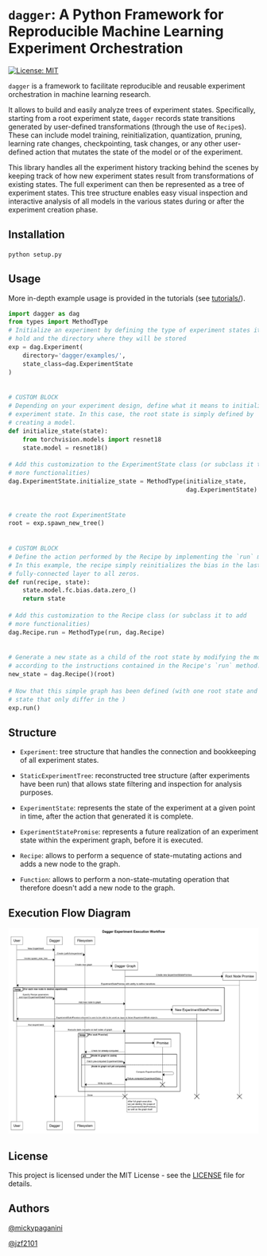 # `dagger`: A Python Framework for Reproducible Machine Learning Experiment Orchestration

[![License: MIT](https://img.shields.io/badge/License-MIT-yellow.svg)](./LICENSE)

`dagger` is a framework to facilitate reproducible and reusable experiment orchestration in machine learning research.

It allows to build and easily analyze trees of experiment states. Specifically, starting from a root experiment state, `dagger` records state transitions generated by user-defined transformations (through the use of `Recipe`s). These can include model training, reinitialization, quantization, pruning, learning rate changes, checkpointing, task changes, or any other user-defined action that mutates the state of the model or of the experiment.

This library handles all the experiment history tracking behind the scenes by keeping track of how new experiment states result from transformations of existing states. The full experiment can then be represented as a tree of experiment states. This tree structure enables easy visual inspection and interactive analysis of all models in the various states during or after the experiment creation phase.

## Installation

`python setup.py`

## Usage
More in-depth example usage is provided in the tutorials (see [tutorials/](./tutorials/)). 

```python
import dagger as dag
from types import MethodType
# Initialize an experiment by defining the type of experiment states it will 
# hold and the directory where they will be stored
exp = dag.Experiment(
    directory='dagger/examples/', 
    state_class=dag.ExperimentState
)


# CUSTOM BLOCK
# Depending on your experiment design, define what it means to initialize an 
# experiment state. In this case, the root state is simply defined by 
# creating a model.
def initialize_state(state):
    from torchvision.models import resnet18
    state.model = resnet18()

# Add this customization to the ExperimentState class (or subclass it to add 
# more functionalities)
dag.ExperimentState.initialize_state = MethodType(initialize_state, 
                                                  dag.ExperimentState)


# create the root ExperimentState
root = exp.spawn_new_tree()


# CUSTOM BLOCK
# Define the action performed by the Recipe by implementing the `run` method.
# In this example, the recipe simply reinitializes the bias in the last 
# fully-connected layer to all zeros. 
def run(recipe, state):
    state.model.fc.bias.data.zero_()
    return state

# Add this customization to the Recipe class (or subclass it to add 
# more functionalities)
dag.Recipe.run = MethodType(run, dag.Recipe)


# Generate a new state as a child of the root state by modifying the model 
# according to the instructions contained in the Recipe's `run` method.
new_state = dag.Recipe()(root)

# Now that this simple graph has been defined (with one root state and a child
# state that only differ in the ) 
exp.run()

```

## Structure

 * `Experiment`: tree structure that handles the connection and bookkeeping of all experiment states.

 * `StaticExperimentTree`: reconstructed tree structure (after experiments have been run) that allows state filtering and inspection for analysis purposes.

 * `ExperimentState`: represents the state of the experiment at a given point in time, after the action that generated it is complete.

 * `ExperimentStatePromise`: represents a future realization of an experiment state within the experiment graph, before it is executed.

 * `Recipe`: allows to perform a sequence of state-mutating actions and adds a new node to the graph. 

 * `Function`: allows to perform a non-state-mutating operation that therefore doesn't add a new node to the graph.

## Execution Flow Diagram

![alt text](extras/web-sequence.png)

## License
This project is licensed under the MIT License - see the [LICENSE](./LICENSE) file for details.

## Authors
[@mickypaganini](https://github.com/mickypaganini)

[@jzf2101](https://github.com/jzf2101)

